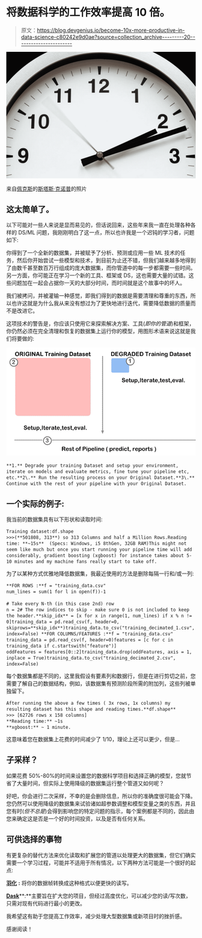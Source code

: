 # 将数据科学的工作效率提高 10 倍。

> 原文：<https://blog.devgenius.io/become-10x-more-productive-in-data-science-c80242e9d0ae?source=collection_archive---------20----------------------->

![](img/b6fa825345790ba94df5068de98f047a.png)

来自[佩克斯](https://www.pexels.com/photo/white-clock-reading-at-2-12-1537268/?utm_content=attributionCopyText&utm_medium=referral&utm_source=pexels)的[斯塔斯·克诺普](https://www.pexels.com/@stasknop?utm_content=attributionCopyText&utm_medium=referral&utm_source=pexels)的照片

## 这太简单了。

以下可能对一些人来说是显而易见的，但话说回来，这些年来我一直在处理各种各样的 DS/ML 问题，我刚刚明白了这一点，所以也许我是一个迟钝的学习者，问题如下:

你得到了一个全新的数据集，并被赋予了分析、预测或应用一些 ML 技术的任务，然后你开始尝试一些模型和技术，到目前为止还不错，但我们越来越多地得到了由数千甚至数百万行组成的庞大数据集，而你管道中的每一步都需要一些时间。另一方面，你可能正在学习一个新的工具、框架或 DS，这也需要大量的试错。这些问题加在一起会占据你一天的大部分时间，而时间就是这个故事中的坏人。

我们被拷问，并被灌输一种感觉，即我们得到的数据是需要清理和尊重的东西，所以也许这就是为什么我从来没有想过为了更快地进行迭代，需要降低数据的质量而不是改进它。

这项技术的警告是，你应该只使用它来探索解决方案、工具(*即你的管道*)和框架，你仍然必须在完全清理和恢复的数据集上运行你的模型，用图形术语来说这就是我们将要做的:

![](img/8d58fb69b0da21e84e0b7eeb26e122ca.png)

```
**1.** Degrade your training Dataset and setup your environment, iterate on models and evaluate metrics, fine tune your pipeline etc, etc.**2\.** Run the resulting process on your Original Dataset.**3\.** Continue with the rest of your pipeline with your Original Dataset.
```

## 一个实际的例子:

我当前的数据集具有以下形状和读取时间:

```
Training dataset:df.shape
>>>(**501808, 313**) so 313 Columns and half a Million Rows.Reading time: **~15s**  (Specs: Windows, i5 8thGen, 32GB RAM)This might not seem like much but once you start running your pipeline time will add considerably, gradient boosting (xgboost) for instance takes about 5-10 minutes and my machine fans really start to take off.
```

为了以某种方式优雅地降低数据集，我最近使用的方法是删除每隔一行和/或一列:

```
**FOR ROWS :**f = "training_data.csv"
num_lines = sum(1 for l in open(f))-1

# Take every N-th (in this case 2nd) row
n = 2# The row indices to skip - make sure 0 is not included to keep the header.**skip_idx** = [x for x in range(1, num_lines) if x % n != 0]training_data = pd.read_csv(f, header=0, skiprows=**skip_idx**)training_data.to_csv("training_decimated_1.csv", index=False) **FOR COLUMNS/FEATURES :**f = "training_data.csv"
training_data = pd.read_csv(f, header=0)features = [c for c in training_data if c.startswith("feature")]
oddFeatures = features[0::2]training_data.drop(oddFeatures, axis = 1, inplace = True)training_data.to_csv("training_decimated_2.csv", index=False)
```

每个数据集都是不同的，这里我假设有要素列和数据行，但是在进行剪切之前，您需要了解自己的数据结构，例如，该数据集有预测阶段所需的附加列，这些列被单独留下。

```
After running the above a few times ( 3x rows, 1x columns) my resulting dataset has this shape and reading times.**df.shape**
>>> [62726 rows x 158 columns]
**Reading time:** ~1s 
**xgboost:** ~ 1 minute. 
```

这意味着您在数据集上花费的时间减少了 1/10，理论上还可以更少，但是…

## 子采样？

如果花费 50%-80%的时间来设置您的数据科学项目和选择正确的模型，您就节省了大量时间，但实际上使用降级的数据集运行整个管道又如何呢？

好吧，你会进行二次采样，不幸的是会删除信息，所以你的准确度很可能会下降。您仍然可以使用降级的数据集来试验诸如超参数调整和模型变量之类的东西，并且您有时(*但不总是*)会得到影响您的特定问题的指示，每个案例都是不同的，因此由您来确定这是否是一个好的时间投资，以及是否有任何关系。

## 可供选择的事物

有更复杂的替代方法来优化读取和扩展您的管道以处理更大的数据集，但它们确实需要一个学习过程，可能并不适用于所有情况，以下两种方法可能是一个很好的起点:

[**羽化**](https://github.com/wesm/feather) **:** 将你的数据帧转换成这种格式以便更快的读写。

[**Dask**](https://dask.org)**:**主要旨在扩大您的项目，但经过高度优化，可以减少您的读/写次数，只需对现有代码进行最小的更改。

我希望这有助于您提高工作效率，减少处理大型数据集或新项目时的挫折感。

感谢阅读！